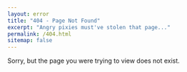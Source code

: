 ```yaml
---
layout: error
title: "404 - Page Not Found"
excerpt: "Angry pixies must've stolen that page..."
permalink: /404.html
sitemap: false
---
```


Sorry, but the page you were trying to view does not exist.
